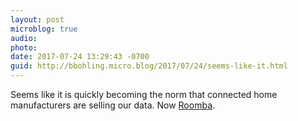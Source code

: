 ```yaml
---
layout: post
microblog: true
audio: 
photo: 
date: 2017-07-24 13:29:43 -0700
guid: http://bbohling.micro.blog/2017/07/24/seems-like-it.html
---
```

Seems like it is quickly becoming the norm that connected home manufacturers are selling our data. Now [Roomba](https://gizmodo.com/roombas-next-big-step-is-selling-maps-of-your-home-to-t-1797187829).
